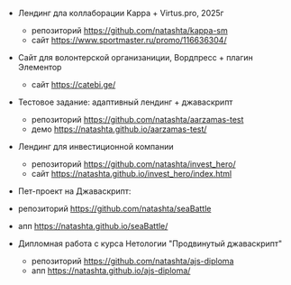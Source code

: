 * Лендинг дла коллаборации Kappa + Virtus.pro, 2025г
  * репозиторий https://github.com/natashta/kappa-sm
  * сайт https://www.sportmaster.ru/promo/116636304/

* Сайт для волонтерской организаниции, Вордпресс + плагин Элементор
  * сайт https://catebi.ge/

* Тестовое задание: адаптивный лендинг + джаваскрипт
  * репозиторий https://github.com/natashta/aarzamas-test
  * демо https://natashta.github.io/aarzamas-test/

* Лендинг для инвестиционной компании
  * репозиторий https://github.com/natashta/invest_hero/
  * сайт https://natashta.github.io/invest_hero/index.html
 
* Пет-проект на Джаваскрипт: 
 * репозиторий https://github.com/natashta/seaBattle
 * апп https://natashta.github.io/seaBattle/

* Дипломная работа с курса Нетологии "Продвинутый джаваскрипт"
  * репозиторий https://github.com/natashta/ajs-diploma
  * апп https://natashta.github.io/ajs-diploma/
